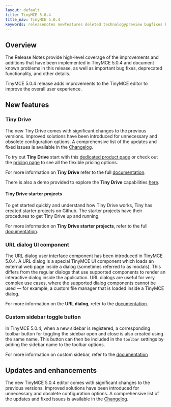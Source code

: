 ```yaml
---
layout: default
title: TinyMCE 5.0.4
title_nav: TinyMCE 5.0.4
keywords: releasenotes newfeatures deleted technologypreview bugfixes knownissues
---
```


## Overview

The Release Notes provide high-level coverage of the improvements and additions that have been implemented in TinyMCE 5.0.4 and document known problems in this release, as well as important bug fixes, deprecated functionality, and other details.

TinyMCE 5.0.4 release adds improvements to the TinyMCE editor to improve the overall user experience.

## New features

### Tiny Drive

The new Tiny Drive comes with significant changes to the previous versions. Improved solutions have been introduced for unnecessary and obsolete configuration options. A comprehensive list of the updates and fixed issues is available in the [Changelog]({{site.baseurl}}/tinydrive/changelog/).

To try out **Tiny Drive** start with this [dedicated product page](https://www.tiny.cloud/drive/) or check out the [pricing page](https://www.tiny.cloud/pricing) to see all the flexible pricing options.

For more information on **Tiny Drive** refer to the full [documentation]({{site.baseurl}}/tinydrive/).

There is also a demo provided to explore the **Tiny Drive** capabilities [here]({{site.baseurl}}/tinydrive/introduction/demo/).

#### Tiny Drive starter projects

To get started quickly and understand how Tiny Drive works, Tiny has created starter projects on Github. The starter projects have their procedures to get Tiny Drive up and running.

For more information on **Tiny Drive starter projects**, refer to the full [documentation]({{site.baseurl}}/tinydrive/getting-started/user-guide/#starterprojects).

### URL dialog UI component

The URL dialog user interface component has been introduced in TinyMCE 5.0.4. A URL dialog is a special TinyMCE UI component which loads an external web page inside a dialog (sometimes referred to as modals). This differs from the regular dialogs that use supported components to render an interactive dialog inside the application. URL dialogs are useful for very complex use cases, where the supported dialog components cannot be used — for example, a custom file manager that is loaded inside a TinyMCE dialog.

For more information on the **URL dialog**, refer to the [documentation]({{site.baseurl}}/ui-components/urldialog/).

### Custom sidebar toggle button

In TinyMCE 5.0.4, when a new sidebar is registered, a corresponding toolbar button for toggling the sidebar open and close is also created using the same name. This button can then be included in the `toolbar` settings by adding the sidebar name to the toolbar options.

For more information on custom sidebar, refer to the [documentation]({{site.baseurl}}/ui-components/customsidebar/)

## Updates and enhancements

The new TinyMCE 5.0.4 editor comes with significant changes to the previous versions. Improved solutions have been introduced for unnecessary and obsolete configuration options. A comprehensive list of the updates and fixed issues is available in the [Changelog]({{site.baseurl}}/changelog/#version504april232019).
